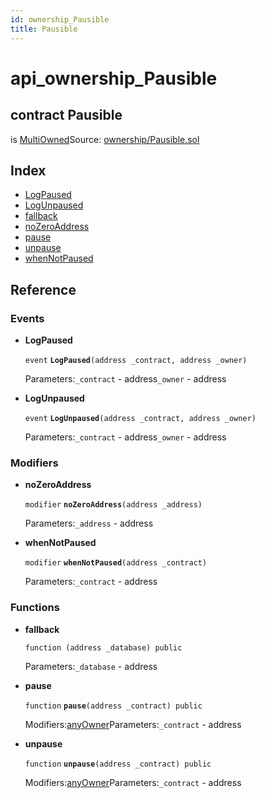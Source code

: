```yaml
---
id: ownership_Pausible
title: Pausible
---
```


# api\_ownership\_Pausible

## contract Pausible

is [MultiOwned](https://github.com/MyBitFoundation/MyBit-Network.tech/tree/9bb35f4e2608f44c29e1b398fa64e00a295d0ed2/docgen/docs/ownership_MultiOwned.html)Source: [ownership/Pausible.sol](https://github.com/MyBitFoundation/MyBit-Network.tech//blob/v0.0.0/contracts/ownership/Pausible.sol)

## Index

* [LogPaused](https://github.com/MyBitFoundation/MyBit-Network.tech/tree/9bb35f4e2608f44c29e1b398fa64e00a295d0ed2/docgen/docs/ownership_Pausible.html#LogPaused)
* [LogUnpaused](https://github.com/MyBitFoundation/MyBit-Network.tech/tree/9bb35f4e2608f44c29e1b398fa64e00a295d0ed2/docgen/docs/ownership_Pausible.html#LogUnpaused)
* [fallback](https://github.com/MyBitFoundation/MyBit-Network.tech/tree/9bb35f4e2608f44c29e1b398fa64e00a295d0ed2/docgen/docs/ownership_Pausible.html)
* [noZeroAddress](https://github.com/MyBitFoundation/MyBit-Network.tech/tree/9bb35f4e2608f44c29e1b398fa64e00a295d0ed2/docgen/docs/ownership_Pausible.html#noZeroAddress)
* [pause](https://github.com/MyBitFoundation/MyBit-Network.tech/tree/9bb35f4e2608f44c29e1b398fa64e00a295d0ed2/docgen/docs/ownership_Pausible.html#pause)
* [unpause](https://github.com/MyBitFoundation/MyBit-Network.tech/tree/9bb35f4e2608f44c29e1b398fa64e00a295d0ed2/docgen/docs/ownership_Pausible.html#unpause)
* [whenNotPaused](https://github.com/MyBitFoundation/MyBit-Network.tech/tree/9bb35f4e2608f44c29e1b398fa64e00a295d0ed2/docgen/docs/ownership_Pausible.html#whenNotPaused)

## Reference

### Events

* **LogPaused**

  `event` **`LogPaused`**`(address _contract, address _owner)`

  Parameters:`_contract` - address`_owner` - address

* **LogUnpaused**

  `event` **`LogUnpaused`**`(address _contract, address _owner)`

  Parameters:`_contract` - address`_owner` - address

### Modifiers

* **noZeroAddress**

  `modifier` **`noZeroAddress`**`(address _address)`

  Parameters:`_address` - address

* **whenNotPaused**

  `modifier` **`whenNotPaused`**`(address _contract)`

  Parameters:`_contract` - address

### Functions

* **fallback**

  `function (address _database) public`

  Parameters:`_database` - address

* **pause**

  `function` **`pause`**`(address _contract) public`

  Modifiers:[anyOwner](https://github.com/MyBitFoundation/MyBit-Network.tech/tree/9bb35f4e2608f44c29e1b398fa64e00a295d0ed2/docgen/docs/ownership_MultiOwned.html#anyOwner)Parameters:`_contract` - address

* **unpause**

  `function` **`unpause`**`(address _contract) public`

  Modifiers:[anyOwner](https://github.com/MyBitFoundation/MyBit-Network.tech/tree/9bb35f4e2608f44c29e1b398fa64e00a295d0ed2/docgen/docs/ownership_MultiOwned.html#anyOwner)Parameters:`_contract` - address

